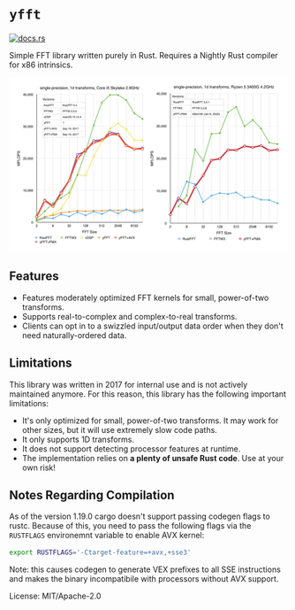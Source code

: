 # `yfft`

[<img src="https://docs.rs/yfft/badge.svg" alt="docs.rs">](https://docs.rs/yfft/)

Simple FFT library written purely in Rust. Requires a Nightly Rust compiler for x86 intrinsics.

![](docs/benchmark.jpg)

## Features

 - Features moderately optimized FFT kernels for small, power-of-two
   transforms.
 - Supports real-to-complex and complex-to-real transforms.
 - Clients can opt in to a swizzled input/output data order when they don't
   need naturally-ordered data.

## Limitations

This library was written in 2017 for internal use and is not actively
maintained anymore. For this reason, this library has the following
important limitations:

 - It's only optimized for small, power-of-two transforms. It may work for
   other sizes, but it will use extremely slow code paths.
 - It only supports 1D transforms.
 - It does not support detecting processor features at runtime.
 - The implementation relies on **a plenty of unsafe Rust code**.
   Use at your own risk!

## Notes Regarding Compilation

As of the version 1.19.0 cargo doesn't support passing codegen flags to rustc. Because of this,
you need to pass the following flags via the `RUSTFLAGS` environemnt variable to enable AVX kernel:

```sh
export RUSTFLAGS='-Ctarget-feature=+avx,+sse3'
```

Note: this causes codegen to generate VEX prefixes to all SSE instructions and makes the binary
incompatibile with processors without AVX support.

License: MIT/Apache-2.0
